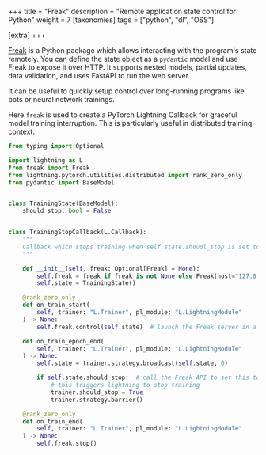 +++
title = "Freak"
description = "Remote application state control for Python"
weight = 7
[taxonomies]
tags = ["python", "dl", "OSS"]

[extra]
+++

[Freak](https://github.com/danielgafni/freak) is a Python package which allows interacting with the program's state remotely. You can define the state object as a `pydantic` model and use Freak to expose it over HTTP. It supports nested models, partial updates, data validation, and uses FastAPI to run the web server. 

It can be useful to quickly setup control over long-running programs like bots or neural network trainings.

Here `freak` is used to create a PyTorch Lightning Callback for graceful model training interruption. This is particularly useful in distributed training context.

```python
from typing import Optional

import lightning as L
from freak import Freak
from lightning.pytorch.utilities.distributed import rank_zero_only
from pydantic import BaseModel


class TrainingState(BaseModel):
    should_stop: bool = False


class TrainingStopCallback(L.Callback):
    """
    Callback which stops training when self.state.shoudl_stop is set to True.
    """

    def __init__(self, freak: Optional[Freak] = None):
        self.freak = freak if freak is not None else Freak(host="127.0.0.1")
        self.state = TrainingState()

    @rank_zero_only
    def on_train_start(
        self, trainer: "L.Trainer", pl_module: "L.LightningModule"
    ) -> None:
        self.freak.control(self.state)  # launch the Freak server in a background thread

    def on_train_epoch_end(
        self, trainer: "L.Trainer", pl_module: "L.LightningModule"
    ) -> None:
        self.state = trainer.strategy.broadcast(self.state, 0)

        if self.state.should_stop:  # call the Freak API to set this to True
            # this triggers lightning to stop training
            trainer.should_stop = True
            trainer.strategy.barrier()

    @rank_zero_only
    def on_train_end(
        self, trainer: "L.Trainer", pl_module: "L.LightningModule"
    ) -> None:
        self.freak.stop()
```


